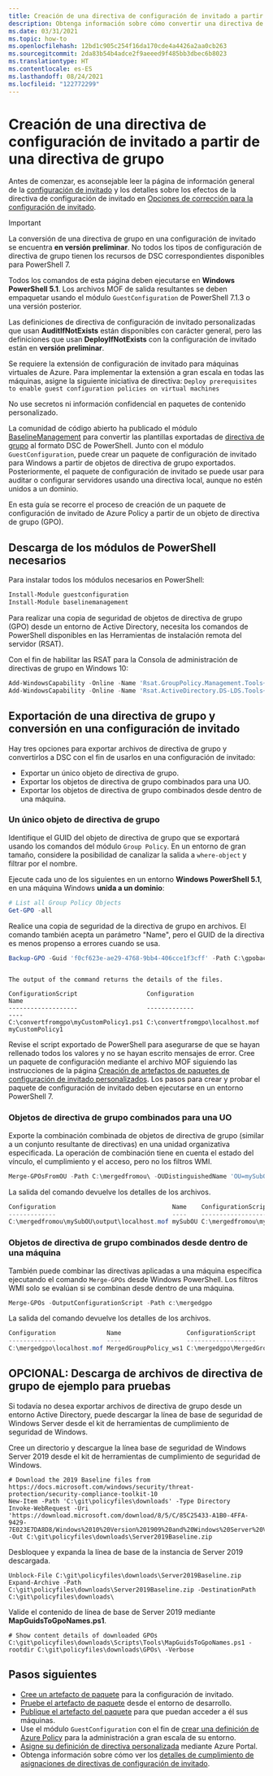 ```yaml
---
title: Creación de una directiva de configuración de invitado a partir de una directiva de grupo
description: Obtenga información sobre cómo convertir una directiva de grupo en una definición de directiva.
ms.date: 03/31/2021
ms.topic: how-to
ms.openlocfilehash: 12bd1c905c254f16da170cde4a4426a2aa0cb263
ms.sourcegitcommit: 2da83b54b4adce2f9aeeed9f485bb3dbec6b8023
ms.translationtype: HT
ms.contentlocale: es-ES
ms.lasthandoff: 08/24/2021
ms.locfileid: "122772299"
---
```

# <a name="how-to-create-a-guest-configuration-policy-from-group-policy"></a>Creación de una directiva de configuración de invitado a partir de una directiva de grupo

Antes de comenzar, es aconsejable leer la página de información general de la [configuración de invitado](../concepts/guest-configuration.md) y los detalles sobre los efectos de la directiva de configuración de invitado en [Opciones de corrección para la configuración de invitado](../concepts/guest-configuration-policy-effects.md).

> [!IMPORTANT]
> La conversión de una directiva de grupo en una configuración de invitado se encuentra **en versión preliminar**. No todos los tipos de configuración de directiva de grupo tienen los recursos de DSC correspondientes disponibles para PowerShell 7.
>
> Todos los comandos de esta página deben ejecutarse en **Windows PowerShell 5.1**.
> Los archivos MOF de salida resultantes se deben empaquetar usando el módulo `GuestConfiguration` de PowerShell 7.1.3 o una versión posterior.
> 
> Las definiciones de directiva de configuración de invitado personalizadas que usan **AuditIfNotExists** están disponibles con carácter general, pero las definiciones que usan **DeployIfNotExists** con la configuración de invitado están en **versión preliminar**.
> 
> Se requiere la extensión de configuración de invitado para máquinas virtuales de Azure. Para implementar la extensión a gran escala en todas las máquinas, asigne la siguiente iniciativa de directiva: `Deploy prerequisites to enable guest configuration policies on
> virtual machines`
>
> No use secretos ni información confidencial en paquetes de contenido personalizado.

La comunidad de código abierto ha publicado el módulo [BaselineManagement](https://github.com/microsoft/BaselineManagement) para convertir las plantillas exportadas de [directiva de grupo](/support/windows-server/group-policy/group-policy-overview) al formato DSC de PowerShell. Junto con el módulo `GuestConfiguration`, puede crear un paquete de configuración de invitado para Windows a partir de objetos de directiva de grupo exportados. Posteriormente, el paquete de configuración de invitado se puede usar para auditar o configurar servidores usando una directiva local, aunque no estén unidos a un dominio.

En esta guía se recorre el proceso de creación de un paquete de configuración de invitado de Azure Policy a partir de un objeto de directiva de grupo (GPO).

## <a name="download-required-powershell-modules"></a>Descarga de los módulos de PowerShell necesarios

Para instalar todos los módulos necesarios en PowerShell:

```powershell
Install-Module guestconfiguration
Install-Module baselinemanagement
```

Para realizar una copia de seguridad de objetos de directiva de grupo (GPO) desde un entorno de Active Directory, necesita los comandos de PowerShell disponibles en las Herramientas de instalación remota del servidor (RSAT).

Con el fin de habilitar las RSAT para la Consola de administración de directivas de grupo en Windows 10:

```powerShell
Add-WindowsCapability -Online -Name 'Rsat.GroupPolicy.Management.Tools~~~~0.0.1.0'
Add-WindowsCapability -Online -Name 'Rsat.ActiveDirectory.DS-LDS.Tools~~~~0.0.1.0'
```

## <a name="export-and-convert-group-policy-to-guest-configuration"></a>Exportación de una directiva de grupo y conversión en una configuración de invitado

Hay tres opciones para exportar archivos de directiva de grupo y convertirlos a DSC con el fin de usarlos en una configuración de invitado:

- Exportar un único objeto de directiva de grupo.
- Exportar los objetos de directiva de grupo combinados para una UO.
- Exportar los objetos de directiva de grupo combinados desde dentro de una máquina.

### <a name="single-group-policy-object"></a>Un único objeto de directiva de grupo

Identifique el GUID del objeto de directiva de grupo que se exportará usando los comandos del módulo `Group Policy`. En un entorno de gran tamaño, considere la posibilidad de canalizar la salida a `where-object` y filtrar por el nombre.

Ejecute cada uno de los siguientes en un entorno **Windows PowerShell 5.1**, en una máquina Windows **unida a un dominio**:

```powershell
# List all Group Policy Objects
Get-GPO -all
```

Realice una copia de seguridad de la directiva de grupo en archivos. El comando también acepta un parámetro "Name", pero el GUID de la directiva es menos propenso a errores cuando se usa.

```powershell
Backup-GPO -Guid 'f0cf623e-ae29-4768-9bb4-406cce1f3cff' -Path C:\gpobackup\
```

```

The output of the command returns the details of the files.

ConfigurationScript                   Configuration                   Name
-------------------                   -------------                   ----
C:\convertfromgpo\myCustomPolicy1.ps1 C:\convertfromgpo\localhost.mof myCustomPolicy1
```

Revise el script exportado de PowerShell para asegurarse de que se hayan rellenado todos los valores y no se hayan escrito mensajes de error. Cree un paquete de configuración mediante el archivo MOF siguiendo las instrucciones de la página [Creación de artefactos de paquetes de configuración de invitado personalizados](./guest-configuration-create.md).
Los pasos para crear y probar el paquete de configuración de invitado deben ejecutarse en un entorno PowerShell 7.

### <a name="merged-group-policy-objects-for-an-ou"></a>Objetos de directiva de grupo combinados para una UO

Exporte la combinación combinada de objetos de directiva de grupo (similar a un conjunto resultante de directivas) en una unidad organizativa especificada. La operación de combinación tiene en cuenta el estado del vínculo, el cumplimiento y el acceso, pero no los filtros WMI.

```powershell
Merge-GPOsFromOU -Path C:\mergedfromou\ -OUDistinguishedName 'OU=mySubOU,OU=myOU,DC=mydomain,DC=local' -OutputConfigurationScript
```

La salida del comando devuelve los detalles de los archivos.

```powershell
Configuration                                Name    ConfigurationScript
-------------                                ----    -------------------
C:\mergedfromou\mySubOU\output\localhost.mof mySubOU C:\mergedfromou\mySubOU\output\mySubOU.ps1
```

### <a name="merged-group-policy-objects-from-within-a-machine"></a>Objetos de directiva de grupo combinados desde dentro de una máquina

También puede combinar las directivas aplicadas a una máquina específica ejecutando el comando `Merge-GPOs` desde Windows PowerShell. Los filtros WMI solo se evalúan si se combinan desde dentro de una máquina.

```powershell
Merge-GPOs -OutputConfigurationScript -Path c:\mergedgpo
```

La salida del comando devuelve los detalles de los archivos.

```powershell
Configuration              Name                  ConfigurationScript                    PolicyDetails
-------------              ----                  -------------------                    -------------
C:\mergedgpo\localhost.mof MergedGroupPolicy_ws1 C:\mergedgpo\MergedGroupPolicy_ws1.ps1 {@{Name=myEnforcedPolicy; Ap...
```

## <a name="optional-download-sample-group-policy-files-for-testing"></a>OPCIONAL: Descarga de archivos de directiva de grupo de ejemplo para pruebas

Si todavía no desea exportar archivos de directiva de grupo desde un entorno Active Directory, puede descargar la línea de base de seguridad de Windows Server desde el kit de herramientas de cumplimiento de seguridad de Windows.

Cree un directorio y descargue la línea base de seguridad de Windows Server 2019 desde el kit de herramientas de cumplimiento de seguridad de Windows.

```azurepowershell-interactive
# Download the 2019 Baseline files from https://docs.microsoft.com/windows/security/threat-protection/security-compliance-toolkit-10
New-Item -Path 'C:\git\policyfiles\downloads' -Type Directory
Invoke-WebRequest -Uri 'https://download.microsoft.com/download/8/5/C/85C25433-A1B0-4FFA-9429-7E023E7DA8D8/Windows%2010%20Version%201909%20and%20Windows%20Server%20Version%201909%20Security%20Baseline.zip' -Out C:\git\policyfiles\downloads\Server2019Baseline.zip
```

Desbloquee y expanda la línea de base de la instancia de Server 2019 descargada.

```azurepowershell-interactive
Unblock-File C:\git\policyfiles\downloads\Server2019Baseline.zip
Expand-Archive -Path C:\git\policyfiles\downloads\Server2019Baseline.zip -DestinationPath C:\git\policyfiles\downloads\
```

Valide el contenido de línea de base de Server 2019 mediante **MapGuidsToGpoNames.ps1**.

```azurepowershell-interactive
# Show content details of downloaded GPOs
C:\git\policyfiles\downloads\Scripts\Tools\MapGuidsToGpoNames.ps1 -rootdir C:\git\policyfiles\downloads\GPOs\ -Verbose
```

## <a name="next-steps"></a>Pasos siguientes

- [Cree un artefacto de paquete](./guest-configuration-create.md) para la configuración de invitado.
- [Pruebe el artefacto de paquete](./guest-configuration-create-test.md) desde el entorno de desarrollo.
- [Publique el artefacto del paquete](./guest-configuration-create-publish.md) para que puedan acceder a él sus máquinas.
- Use el módulo `GuestConfiguration` con el fin de [crear una definición de Azure Policy](./guest-configuration-create-definition.md) para la administración a gran escala de su entorno.
- [Asigne su definición de directiva personalizada](../assign-policy-portal.md) mediante Azure Portal.
- Obtenga información sobre cómo ver los [detalles de cumplimiento de asignaciones de directivas de configuración de invitado](./determine-non-compliance.md#compliance-details-for-guest-configuration).
